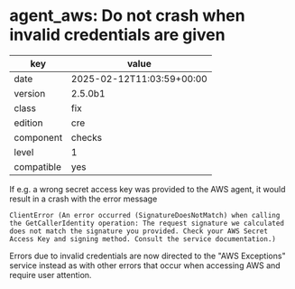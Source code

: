 [//]: # (werk v2)
# agent_aws: Do not crash when invalid credentials are given

key        | value
---------- | ---
date       | 2025-02-12T11:03:59+00:00
version    | 2.5.0b1
class      | fix
edition    | cre
component  | checks
level      | 1
compatible | yes

If e.g. a wrong secret access key was provided to the AWS agent, it would result in a crash with the error message
```
ClientError (An error occurred (SignatureDoesNotMatch) when calling the GetCallerIdentity operation: The request signature we calculated does not match the signature you provided. Check your AWS Secret Access Key and signing method. Consult the service documentation.)
```

Errors due to invalid credentials are now directed to the "AWS Exceptions" service instead as with other errors that occur when accessing AWS and require user attention.
